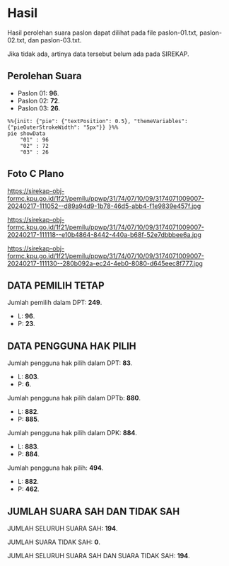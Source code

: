 # Hasil

Hasil perolehan suara paslon dapat dilihat pada file paslon-01.txt, paslon-02.txt, dan paslon-03.txt.

Jika tidak ada, artinya data tersebut belum ada pada SIREKAP.

## Perolehan Suara

 * Paslon 01: **96**.
 * Paslon 02: **72**.
 * Paslon 03: **26**.

```mermaid
%%{init: {"pie": {"textPosition": 0.5}, "themeVariables": {"pieOuterStrokeWidth": "5px"}} }%%
pie showData
    "01" : 96
    "02" : 72
    "03" : 26
```
## Foto C Plano

https://sirekap-obj-formc.kpu.go.id/1f21/pemilu/ppwp/31/74/07/10/09/3174071009007-20240217-111052--d89a94d9-1b78-46d5-abb4-f1e9839e457f.jpg

https://sirekap-obj-formc.kpu.go.id/1f21/pemilu/ppwp/31/74/07/10/09/3174071009007-20240217-111118--e10b4864-8442-440a-b68f-52e7dbbbee6a.jpg

https://sirekap-obj-formc.kpu.go.id/1f21/pemilu/ppwp/31/74/07/10/09/3174071009007-20240217-111130--280b092a-ec24-4eb0-8080-d645eec8f777.jpg

## DATA PEMILIH TETAP

Jumlah pemilih dalam DPT: **249**.
 * L: **96**.
 * P: **23**.

## DATA PENGGUNA HAK PILIH

Jumlah pengguna hak pilih dalam DPT: **83**.
 * L: **803**.
 * P: **6**.

Jumlah pengguna hak pilih dalam DPTb: **880**.
 * L: **882**.
 * P: **885**.

Jumlah pengguna hak pilih dalam DPK: **884**.
 * L: **883**.
 * P: **884**.

Jumlah pengguna hak pilih: **494**.
 * L: **882**.
 * P: **462**.

## JUMLAH SUARA SAH DAN TIDAK SAH

JUMLAH SELURUH SUARA SAH: **194**.

JUMLAH SUARA TIDAK SAH: **0**.

JUMLAH SELURUH SUARA SAH DAN SUARA TIDAK SAH: **194**.
